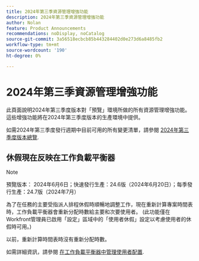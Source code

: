 ```yaml
---
title: 2024年第三季資源管理增強功能
description: 2024年第三季資源管理增強功能
author: Nolan
feature: Product Announcements
recommendations: noDisplay, noCatalog
source-git-commit: 3a56518ecbcb85b443284402d0e273d6a8485fb2
workflow-type: tm+mt
source-wordcount: '190'
ht-degree: 0%

---
```


# 2024年第三季資源管理增強功能

此頁面說明2024年第三季度版本對「預覽」環境所做的所有資源管理增強功能。 這些增強功能將在2024年第三季度版本的生產環境中提供。

如需2024年第三季度發行週期中目前可用的所有變更清單，請參閱 [2024年第三季度版本總覽](/help/quicksilver/product-announcements/product-releases/24-q3-release-activity/24-q3-release-overview.md).

## 休假現在反映在工作負載平衡器

>[!NOTE]
>
>預覽版本： 2024年6月6日；快速發行生產：24.6版（2024年6月20日）；每季發行生產：24.7版（2024年7月）

為了在任務的主要受指派人排程休假時順暢地調整工作，現在重新計算專案時間表時，工作負載平衡器會重新分配時數給主要和次要使用者。 (此功能僅在Workfront管理員已啟用「設定」區域中的「使用者休假」設定以考慮使用者的休假時可用。)

以前，重新計算時間表時沒有重新分配時數。

如需詳細資訊，請參閱 [在工作負載平衡器中管理使用者配置](/help/quicksilver/resource-mgmt/workload-balancer/manage-user-allocations-workload-balancer.md).
